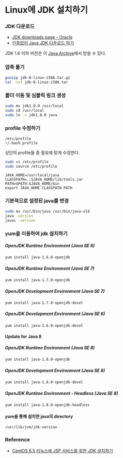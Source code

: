 # Linux에 JDK 설치하기

### JDK 다운로드

* [JDK downloads page - Oracle](http://www.oracle.com/technetwork/java/javase/downloads/index.html)
* [인증없이 Java JDK 다운로드 하기](./downloading-java-jdk-without-certification.md)

JDK 1.6 이하 버전은 이 [Java Archive](http://www.oracle.com/technetwork/java/javase/archive-139210.html)에서 받을 수 있다.

### 압축 풀기

```bash
gunzip jdk-8-linux-i586.tar.gz
tar -xvf jdk-8-linux-i586.tar
```

### 폴더 이동 및 심볼릭 링크 생성

```bash
sudo mv jdk1.8.0 /usr/local
sudo cd /usr/local
sudo ln -s jdk1.8.0 java
```

### profile 수정하기

```
/etc/profile
~/.bash_profile
```

상단의 profile들 중 필요에 맞게 수정한다.

```bash
sudo vi /etc/profile
sudo source /etc/profile
```

```
JAVA_HOME=/usr/local/java
CLASSPATH=.:$JAVA_HOME/lib/tools.jar
PATH=$PATH:$JAVA_HOME/bin
export JAVA_HOME CLASSPATH PATH
```

### 기본적으로 설정된 java를 변경

```bash
sudo mv /usr/bin/java /usr/bin/java-old
java -version
javac -version
```

### yum을 이용하여 jdk 설치하기

##### OpenJDK Runtime Environment (Java SE 6)

```bash
yum install java-1.6.0-openjdk
```

##### OpenJDK Runtime Environment (Java SE 7)

```bash
yum install java-1.7.0-openjdk
```

##### OpenJDK Development Environment (Java SE 7)

```bash
yum install java-1.7.0-openjdk-devel
```

##### OpenJDK Development Environment (Java SE 6)

```bash
yum install java-1.6.0-openjdk-devel
```

#### Update for Java 8

##### OpenJDK Runtime Environment (Java SE 8)

```bash
yum install java-1.8.0-openjdk
```

##### OpenJDK Development Environment (Java SE 8)

```bash
yum install java-1.8.0-openjdk-devel
```

##### OpenJDK Runtime Environment - Headless (Java SE 8)

```bash
yum install java-1.8.0-openjdk-headless
```

#### yum을 통해 설치한 java의 directory

```bash
/usr/lib/jvm/jdk-version
```

### Reference

* [CentOS 6.5 리눅스에 JSP 서비스를 위한 JDK 설치하기](http://originalchoi.tistory.com/19)